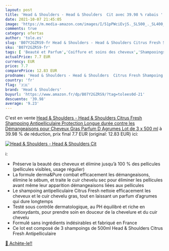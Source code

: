```yaml
---
layout: post
title: 'Head & Shoulders - Head & Shoulders  Cit avec 39.98 % rabais '
date: 2021-10-07 21:45:05
image: 'https://m.media-amazon.com/images/I/51pPWciEvjS._SL500_._SL400_.jpg'
comments: true
category: ofertas
author: 'tole.es'
slug: 'B07Y2GZRS9-fr Head & Shoulders - Head & Shoulders Citrus Fresh Shampoing...'
sku: 'B07Y2GZRS9-fr'
tags: [ 'Beauté et Parfum','Coiffure et soins des cheveux','Shampooings','Soins des cheveux','head & shoulders', ]
actualPrice: 7.7 EUR
currency: EUR
price: 7.7
comparePrice: 12.83 EUR
prodname: 'Head & Shoulders - Head & Shoulders  Citrus Fresh Shampoing Antipelliculaire  Protection Longue durée contre les Démangeaisons  pour Cheveux Gras  Parfum D Agrumes  Lot de 3 x 500 ml'
country: 'fr'
flag: '🇫🇷'
brand: 'Head & Shoulders'
buyurl: 'https://www.amazon.fr/dp/B07Y2GZRS9/?tag=tolees0d-21'
descuento: '39.98'
average: '9.23'
---
```


C'est en vente [Head & Shoulders - Head & Shoulders  Citrus Fresh Shampoing Antipelliculaire  Protection Longue durée contre les Démangeaisons  pour Cheveux Gras  Parfum D Agrumes  Lot de 3 x 500 ml](https://www.amazon.fr/dp/B07Y2GZRS9/?tag=tolees0d-21)  à  39.98 % de réduction, prix final  7.7 EUR (original: 12.83 EUR) ici:

[![Head & Shoulders - Head & Shoulders  Cit](https://m.media-amazon.com/images/I/51pPWciEvjS._SL500_._SL400_.jpg)](https://www.amazon.fr/dp/B07Y2GZRS9/?tag=tolees0d-21)

ℹ️:

- Préserve la beauté des cheveux et élimine jusqu’à 100 % des pellicules (pellicules visibles, usage régulier)
- La formule derma&Pure combat efficacement les démangeaisons, élimine le sébum, et traite le cuir chevelu sec pour éliminer les pellicules avant même leur apparition démangeaisons liées aux pellicules
- Le shampoing antipelliculaire Citrus Fresh nettoie efficacement les cheveux et le cuir chevelu gras, tout en laissant un parfum d’agrumes qui dure longtemps
- Testé sous contrôle dermatologique, au PH équilibré et riche en antioxydants, pour prendre soin en douceur de la chevelure et du cuir chevelu
- Formulé sans ingrédients indésirables et fabriqué en France
- Ce lot est composé de 3 shampoings de 500ml Head & Shoulders Citrus Fresh Antipelliculaire

[🛒 Achète-le!!](https://www.amazon.fr/dp/B07Y2GZRS9/?tag=tolees0d-21)
